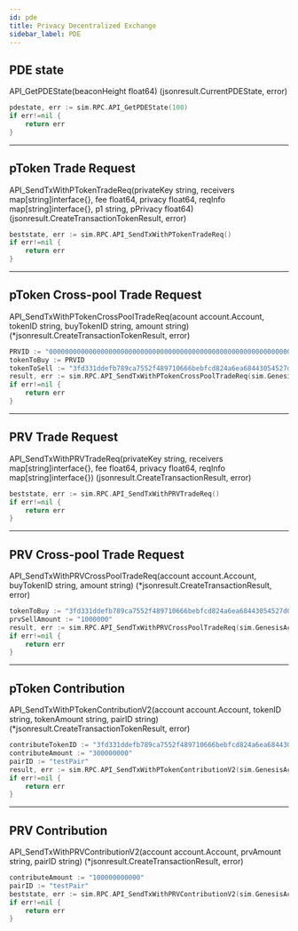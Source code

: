 ```yaml
---
id: pde
title: Privacy Decentralized Exchange
sidebar_label: PDE
---
```


## PDE state

API_GetPDEState(beaconHeight float64) (jsonresult.CurrentPDEState, error)

```go title="Example: We want to get PDE state at beacon height 100"
pdestate, err := sim.RPC.API_GetPDEState(100)
if err!=nil {
    return err
}
```

---

<!-- TODO -->
<!--
API_CreateAndSendTxWithPDEFeeWithdrawalReq(privateKey string, receivers map[string]interface{}, fee float64, privacy float64, reqInfo map[string]interface{}) (jsonresult.CreateTransactionResult, error)

--- -->

## pToken Trade Request

API_SendTxWithPTokenTradeReq(privateKey string, receivers map[string]interface{}, fee float64, privacy float64, reqInfo map[string]interface{}, p1 string, pPrivacy float64) (jsonresult.CreateTransactionTokenResult, error)

```go
beststate, err := sim.RPC.API_SendTxWithPTokenTradeReq()
if err!=nil {
    return err
}
```

---

## pToken Cross-pool Trade Request

API_SendTxWithPTokenCrossPoolTradeReq(acount account.Account, tokenID string, buyTokenID string, amount string) (*jsonresult.CreateTransactionTokenResult, error)

```go title="Example: buy PRV by selling 1000000000 pToken"
PRVID := "0000000000000000000000000000000000000000000000000000000000000004"
tokenToBuy := PRVID
tokenToSell := "3fd331ddefb789ca7552f489710666bebfcd824a6ea68443054527d02acc8fa0"
result, err := sim.RPC.API_SendTxWithPTokenCrossPoolTradeReq(sim.GenesisAccount, tokenToSell, tokenToBuy, "1000000000")
if err!=nil {
    return err
}
```

---

## PRV Trade Request

API_SendTxWithPRVTradeReq(privateKey string, receivers map[string]interface{}, fee float64, privacy float64, reqInfo map[string]interface{}) (jsonresult.CreateTransactionResult, error)

```go
beststate, err := sim.RPC.API_SendTxWithPRVTradeReq()
if err!=nil {
    return err
}
```

---

## PRV Cross-pool Trade Request

API_SendTxWithPRVCrossPoolTradeReq(account account.Account, buyTokenID string, amount string) (*jsonresult.CreateTransactionResult, error)

```go title="Example: buy pToken with 1000000 PRV"
tokenToBuy := "3fd331ddefb789ca7552f489710666bebfcd824a6ea68443054527d02acc8fa0"
prvSellAmount := "1000000"
result, err := sim.RPC.API_SendTxWithPRVCrossPoolTradeReq(sim.GenesisAccount, tokenToBuy, prvSellAmount)
if err!=nil {
    return err
}
```

---

## pToken Contribution

API_SendTxWithPTokenContributionV2(account account.Account, tokenID string, tokenAmount string, pairID string) (*jsonresult.CreateTransactionTokenResult, error)

```go title="Example: contribute 300000000 pToken to testPair"
contributeTokenID := "3fd331ddefb789ca7552f489710666bebfcd824a6ea68443054527d02acc8fa0"
contributeAmount := "300000000"
pairID := "testPair"
result, err := sim.RPC.API_SendTxWithPTokenContributionV2(sim.GenesisAccount, contributeTokenID, contributeAmount, pairID)
if err!=nil {
    return err
}
```

---

## PRV Contribution

API_SendTxWithPRVContributionV2(account account.Account, prvAmount string, pairID string) (*jsonresult.CreateTransactionResult, error)

```go title="Example: contribute 100000000000 PRV to testPair"
contributeAmount := "100000000000"
pairID := "testPair"
beststate, err := sim.RPC.API_SendTxWithPRVContributionV2(sim.GenesisAccount, contributeAmount, pairID)
if err!=nil {
    return err
}
```

<!-- TODO -->
<!-- ---
###
API_CreateAndSendTxWithWithdrawalReqV2(privateKey string, receivers map[string]interface{}, fee float64, privacy float64, reqInfo map[string]interface{}) (jsonresult.CreateTransactionResult, error) -->
